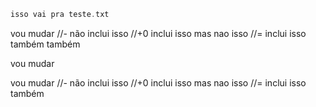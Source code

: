 [](toc)

[](toc)



[](save)[](coisa.cpp)
```cpp
isso vai pra teste.txt
```
[](save)

[](load)[](coisa2.cpp)
vou mudar
//-
não inclui isso
//+0
inclui isso
    mas nao isso
//=
inclui isso
    também
        também
[](load)


[](load)[](coisa3.cpp)
vou mudar
[](load)

[](filter)[](coisa2.cpp)
vou mudar
//-
não inclui isso
//+0
inclui isso
    mas nao isso
//=
inclui isso
    também
[](filter)